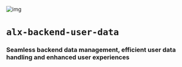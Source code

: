 ![img](https://assets.imaginablefutures.com/media/images/ALX_Logo.max-200x150.png)
# `alx-backend-user-data`
### Seamless backend data management, efficient user data handling and enhanced user experiences
